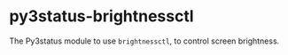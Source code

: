 # py3status-brightnessctl
The Py3status module to use `brightnessctl`, to control screen brightness.

